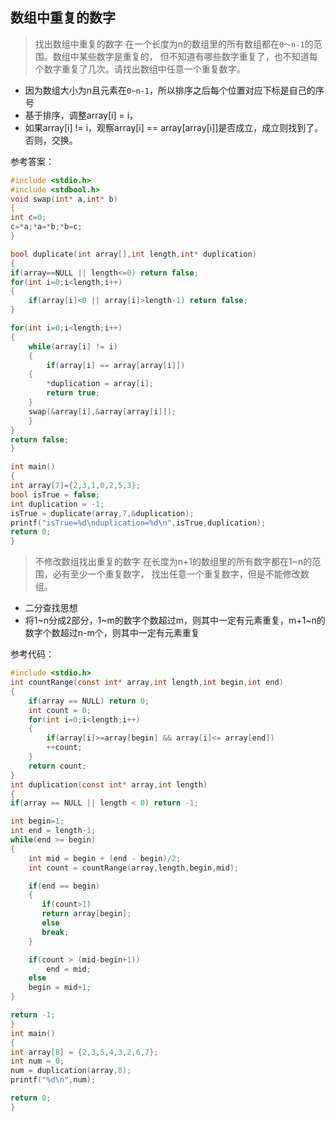 ## 数组中重复的数字
> 找出数组中重复的数字
> 在一个长度为n的数组里的所有数组都在`0～n-1`的范围。数组中某些数字是重复的，
> 但不知道有哪些数字重复了，也不知道每个数字重复了几次。请找出数组中任意一个重复数字。

- 因为数组大小为n且元素在`0~n-1`，所以排序之后每个位置对应下标是自己的序号
- 基于排序，调整array[i] = i，
- 如果array[i] != i，观察array[i] == array[array[i]]是否成立，成立则找到了。
否则，交换。



参考答案：

```c
#include <stdio.h>
#include <stdbool.h>
void swap(int* a,int* b)
{
int c=0;
c=*a;*a=*b;*b=c;
}

bool duplicate(int array[],int length,int* duplication)
{
if(array==NULL || length<=0) return false;
for(int i=0;i<length;i++)
{
    if(array[i]<0 || array[i]>length-1) return false;
}

for(int i=0;i<length;i++)
{
    while(array[i] != i)
    {
        if(array[i] == array[array[i]])
	{
	    *duplication = array[i];
	    return true;
	}
	swap(&array[i],&array[array[i]]);
    }
}
return false;
}

int main()
{
int array[7]={2,3,1,0,2,5,3};
bool isTrue = false;
int duplication = -1;
isTrue = duplicate(array,7,&duplication);
printf("isTrue=%d\nduplication=%d\n",isTrue,duplication);
return 0;
}

```


> 不修改数组找出重复的数字
> 在长度为n+1的数组里的所有数字都在1~n的范围，必有至少一个重复数字，
> 找出任意一个重复数字，但是不能修改数组。

- 二分查找思想
- 将1~n分成2部分，1~m的数字个数超过m，则其中一定有元素重复，m+1~n的数字个数超过n-m个，则其中一定有元素重复


参考代码：

```c
#include <stdio.h>
int countRange(const int* array,int length,int begin,int end)
{
    if(array == NULL) return 0;
    int count = 0;
    for(int i=0;i<length;i++)
    {
        if(array[i]>=array[begin] && array[i]<= array[end])
	    ++count;
    }
    return count;
}
int duplication(const int* array,int length)
{
if(array == NULL || length < 0) return -1;

int begin=1;
int end = length-1;
while(end >= begin)
{
    int mid = begin + (end - begin)/2;
    int count = countRange(array,length,begin,mid);

    if(end == begin)
    {
       if(count>1)
	   return array[begin];
       else
	   break;
    }

    if(count > (mid-begin+1))
        end = mid;
    else
	begin = mid+1;
}

return -1;
}
int main()
{
int array[8] = {2,3,5,4,3,2,6,7};
int num = 0;
num = duplication(array,8);
printf("%d\n",num);

return 0;
}

```



